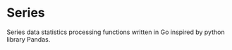 # Series
Series data statistics processing functions written in Go inspired by python library Pandas.
